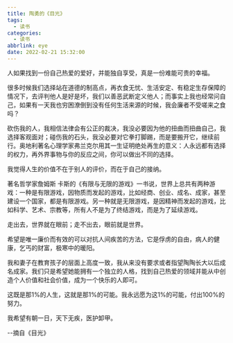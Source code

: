 ```yaml
---
title: 陶勇的《目光》
tags:
  - 读书
categories:
  - 读书
abbrlink: eye
date: 2022-02-21 15:32:00
---
```


人如果找到一份自己热爱的爱好，并能独自享受，真是一份难能可贵的幸福。



很多时候我们选择站在道德的制高点，再衣食无忧、生活安定、有稳定生存保障的情况下，去评判他人是好是坏，我们以善恶武断定义他人；而事实上我也经常问自己，如果有一天我也穷困潦倒到没有任何生活来源的时候，我会廉者不受嗟来之食吗？



砍伤我的人，我相信法律会有公正的裁决，我没必要因为他的扭曲而扭曲自己，我选择客观面对；碰伤我的石头，我没必要对它拳打脚踢，而是要搬开它，继续前行。奥地利著名心理学家弗兰克尔用其一生证明绝处再生的意义：人永远都有选择的权力，再外界事物与你的反应之间，你可以做出不同的选择。



我觉得人生的价值不在于别人的评价，而在于自己的接纳。



著名哲学家詹姆斯 卡斯的《有限与无限的游戏》一书说，世界上总共有两种游戏：一种是有限游戏，因物质而发起的游戏，比如经商、创业、成名、成家，甚至建设一个国家，都是有限游戏。另一种就是无限游戏，是因精神而发起的游戏，比如科学、艺术、宗教等，所有人不是为了终结游戏，而是为了延续游戏。



走出去，世界就在眼前；走不出去，眼前就是世界。



希望是唯一廉价而有效的可以对抗人间疾苦的方法，它是俘虏的自由，病人的健康，乞丐的财富，极寒中的暖阳。



我和妻子在教育孩子的层面上高度一致，我从来没有要求或者指望陶陶长大以后成名成家。我们只是希望她能拥有一个独立的人格，找到自己热爱的领域并能从中创造个人价值和社会价值，成为一个快乐的人即可。



这既是那1%的人生，这就是那1%的可能。我永远愿为这1%的可能，付出100%的努力。



我希望有朝一日，天下无疾，医护卸甲。



--摘自《目光》